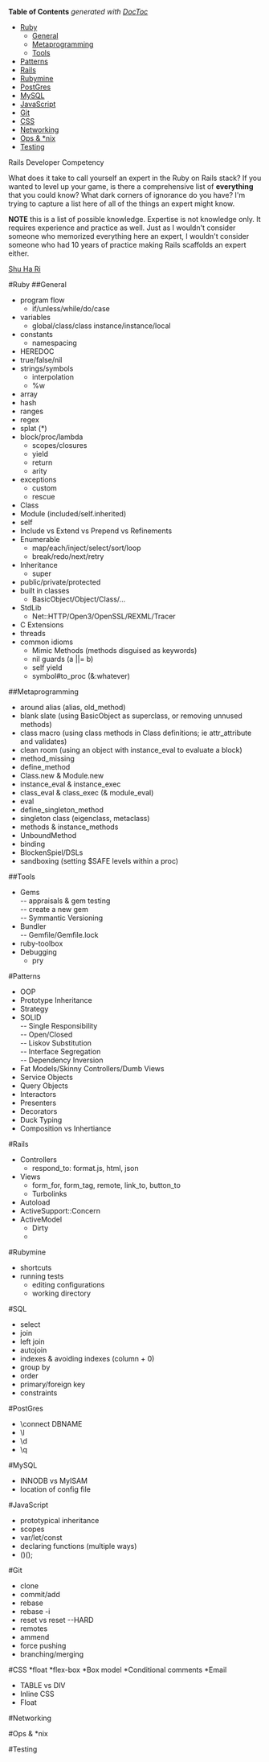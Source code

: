 <!-- START doctoc generated TOC please keep comment here to allow auto update -->
<!-- DON'T EDIT THIS SECTION, INSTEAD RE-RUN doctoc TO UPDATE -->
**Table of Contents**  *generated with [DocToc](https://github.com/thlorenz/doctoc)*

- [Ruby](#ruby)
  - [General](#general)
  - [Metaprogramming		](#metaprogramming)
  - [Tools](#tools)
- [Patterns](#patterns)
- [Rails](#rails)
- [Rubymine](#rubymine)
- [PostGres](#postgres)
- [MySQL](#mysql)
- [JavaScript](#javascript)
- [Git](#git)
- [CSS](#css)
- [Networking](#networking)
- [Ops & *nix](#ops-&-nix)
- [Testing](#testing)

<!-- END doctoc generated TOC please keep comment here to allow auto update -->

Rails Developer Competency

What does it take to call yourself an expert in the Ruby on Rails stack? If you wanted to level up your game, is there a comprehensive list of **everything** that you could know? What dark corners of ignorance do you have? I'm trying to capture a list here of all of the things an expert might know.

**NOTE**  this is a list of possible knowledge. Expertise is not knowledge only. It requires experience and practice as well. Just as I wouldn't consider someone who memorized everything here an expert, I wouldn't consider someone who had 10 years of practice making Rails scaffolds an expert either.

[Shu Ha Ri](https://en.wikipedia.org/wiki/Shuhari)

#Ruby
##General
- program flow  
  - if/unless/while/do/case  
- variables
  - global/class/class instance/instance/local
- constants
  - namespacing  
- HEREDOC  
- true/false/nil  
- strings/symbols	 
  - interpolation  
  - %w  
- array		
- hash		
- ranges  
- regex
- splat (*)		
- block/proc/lambda		
  - scopes/closures	
  - yield	
  - return	
  - arity	
- exceptions		
  - custom	
  - rescue	
- Class		
- Module (included/self.inherited)	
- self  
- Include vs Extend vs Prepend vs Refinements
- Enumerable
  - map/each/inject/select/sort/loop  
  - break/redo/next/retry
- Inheritance
  - super
- public/private/protected
- built in classes
  - BasicObject/Object/Class/...
- StdLib
  - Net::HTTP/Open3/OpenSSL/REXML/Tracer
- C Extensions
- threads
- common idioms
  - Mimic Methods (methods disguised as keywords)
  - nil guards (a ||= b)
  - self yield
  - symbol#to_proc (&:whatever)

##Metaprogramming	
- around alias (alias, old_method)
- blank slate (using BasicObject as superclass, or removing unnused methods)
- class macro (using class methods in Class definitions; ie attr_attribute and validates)
- clean room (using an object with instance_eval to evaluate a block)
- method_missing
- define_method		
- Class.new & Module.new		
- instance_eval & instance_exec	
- class_eval & class_exec (& module_eval)  
- eval
- define_singleton_method
- singleton class (eigenclass, metaclass)
- methods & instance_methods		
- UnboundMethod	 
- binding
- BlockenSpiel/DSLs
- sandboxing (setting $SAFE levels within a proc)

##Tools
- Gems		
-- appraisals & gem testing		
-- create a new gem		
-- Symmantic Versioning		
- Bundler		
-- Gemfile/Gemfile.lock		
- ruby-toolbox  
- Debugging
  - pry

#Patterns
- OOP  
- Prototype Inheritance  
- Strategy  
- SOLID  
-- Single Responsibility  
-- Open/Closed  
-- Liskov Substitution  
-- Interface Segregation  
-- Dependency Inversion  
- Fat Models/Skinny Controllers/Dumb Views  
- Service Objects  
- Query Objects  
- Interactors  
- Presenters  
- Decorators  
- Duck Typing  
- Composition vs Inhertiance  

#Rails
* Controllers
  * respond_to: format.js, html, json
* Views
  * form_for, form_tag, remote, link_to, button_to
  * Turbolinks
* Autoload
* ActiveSupport::Concern
* ActiveModel
  * Dirty
  *

#Rubymine
* shortcuts
* running tests
  * editing configurations
  * working directory
  
#SQL
 - select
 - join
 - left join
 - autojoin
 - indexes & avoiding indexes (column + 0)
 - group by 
 - order
 - primary/foreign key
 - constraints
 
#PostGres
* \connect DBNAME
* \l
* \d
* \q

#MySQL
- INNODB vs MyISAM
- location of config file

#JavaScript
- prototypical inheritance
- scopes
- var/let/const
- declaring functions (multiple ways)
- ()();

#Git
- clone
- commit/add
- rebase
- rebase -i
- reset vs reset --HARD
- remotes
- ammend
- force pushing
- branching/merging

#CSS
*float
*flex-box
*Box model
*Conditional comments
*Email
  - TABLE vs DIV
  - Inline CSS
  - Float

#Networking

#Ops & *nix

#Testing
